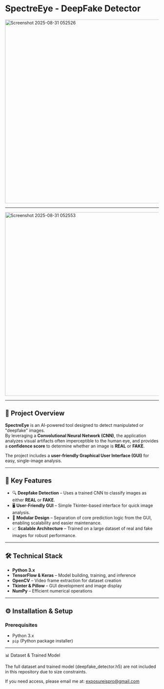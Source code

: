 # SpectreEye - DeepFake Detector

<img width="600" height="600" alt="Screenshot 2025-08-31 052526" src="https://github.com/user-attachments/assets/c251c3ba-7c08-465b-883b-404da7f69171" />

---

<img width="600" height="600" alt="Screenshot 2025-08-31 052553" src="https://github.com/user-attachments/assets/547698ec-f26b-417b-a2dd-bf1b9d8cd06f" />

---

## 📌 Project Overview
**SpectreEye** is an AI-powered tool designed to detect manipulated or "deepfake" images.  
By leveraging a **Convolutional Neural Network (CNN)**, the application analyzes visual artifacts often imperceptible to the human eye, and provides a **confidence score** to determine whether an image is **REAL** or **FAKE**.  

The project includes a **user-friendly Graphical User Interface (GUI)** for easy, single-image analysis.

---

## 🚀 Key Features
- 🔍 **Deepfake Detection** – Uses a trained CNN to classify images as either **REAL** or **FAKE**.  
- 🖥️ **User-Friendly GUI** – Simple Tkinter-based interface for quick image analysis.  
- 🧩 **Modular Design** – Separation of core prediction logic from the GUI, enabling scalability and easier maintenance.  
- 📈 **Scalable Architecture** – Trained on a large dataset of real and fake images for robust performance.  

---

## 🛠️ Technical Stack
- **Python 3.x**
- **TensorFlow & Keras** – Model building, training, and inference  
- **OpenCV** – Video frame extraction for dataset creation  
- **Tkinter & Pillow** – GUI development and image display  
- **NumPy** – Efficient numerical operations  

---

## ⚙️ Installation & Setup

### Prerequisites
- Python 3.x  
- `pip` (Python package installer)

---

📊 Dataset & Trained Model

The full dataset and trained model (deepfake_detector.h5) are not included in this repository due to size constraints.

If you need access, please email me at: exposureispro@gmail.com
